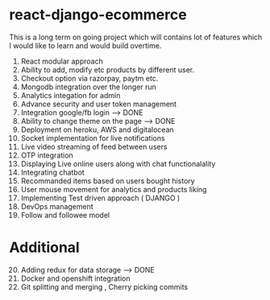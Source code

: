 # react-django-ecommerce
  
This is a long term on going project which will contains lot of features which I would like to learn and would build overtime.
1. React modular approach
2. Ability to add, modify etc products by different user. 
3. Checkout option via razorpay, paytm etc.
4. Mongodb integration over the longer run
5. Analytics integation for admin
6. Advance security and user token management
7. Integration google/fb login --> DONE
8. Ability to change theme on the page --> DONE
9. Deployment on heroku, AWS and digitalocean
10. Socket implementation for live notifications
11. Live video streaming of feed between users
12. OTP integration
13. Displaying Live online users along with chat functionalality
14. Integrating chatbot
15. Recommanded items based on users bought history
16. User mouse movement for analytics and products liking
17. Implementing Test driven approach ( DJANGO )
18. DevOps management
19. Follow and followee model

# Additional

20. Adding redux for data storage --> DONE
21. Docker and openshift integration
22. Git splitting and merging , Cherry picking commits
